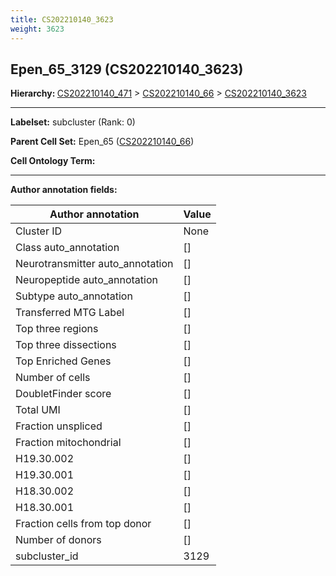 ```yaml
---
title: CS202210140_3623
weight: 3623
---
```

## Epen_65_3129 (CS202210140_3623)
<b>Hierarchy: </b>
[CS202210140_471](../CS202210140_471) >
[CS202210140_66](../CS202210140_66) >
[CS202210140_3623](../CS202210140_3623)

---


**Labelset:** subcluster (Rank: 0)

**Parent Cell Set:** Epen_65 ([CS202210140_66](../CS202210140_66))



**Cell Ontology Term:** 

[MARKER GENES.]: #


---

[TRANSFERRED ANNOTATIONS.]: #


[AUTHOR ANNOTATION FIELDS.]: #


**Author annotation fields:**

| Author annotation | Value |
|-------------------|-------|
|Cluster ID|None|
|Class auto_annotation|[]|
|Neurotransmitter auto_annotation|[]|
|Neuropeptide auto_annotation|[]|
|Subtype auto_annotation|[]|
|Transferred MTG Label|[]|
|Top three regions|[]|
|Top three dissections|[]|
|Top Enriched Genes|[]|
|Number of cells|[]|
|DoubletFinder score|[]|
|Total UMI|[]|
|Fraction unspliced|[]|
|Fraction mitochondrial|[]|
|H19.30.002|[]|
|H19.30.001|[]|
|H18.30.002|[]|
|H18.30.001|[]|
|Fraction cells from top donor|[]|
|Number of donors|[]|
|subcluster_id|3129|
